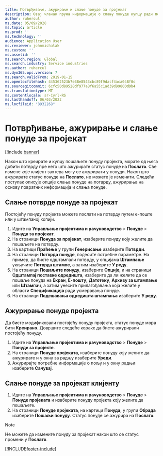 ```yaml
---
title: Потврђивање, ажурирање и слање понуде за пројекат
description: Овај чланак пружа информације о слању понуде купцу ради потврде, мењања на основу повратних информација, а затим поновног слања навода.
author: ruhercul
ms.date: 05/09/2020
ms.topic: article
ms.prod: ''
ms.technology: ''
audience: Application User
ms.reviewer: johnmichalak
ms.custom: ''
ms.assetid: ''
ms.search.region: Global
ms.search.industry: Service industries
ms.author: ruhercul
ms.dyn365.ops.version: 7
ms.search.validFrom: 2019-01-15
ms.openlocfilehash: 445362523b7e38e8543cbc89f9dacf4aca048f0c
ms.sourcegitcommit: 6cfc50d89528df977a8f6a55c1ad39d99800d9b4
ms.translationtype: MT
ms.contentlocale: sr-Cyrl-RS
ms.lasthandoff: 06/03/2022
ms.locfileid: "8932268"
---
```

# <a name="confirm-update-and-send-a-project-quotation"></a>Потврђивање, ажурирање и слање понуде за пројекат

[!include [banner](../includes/banner.md)]

Након што креирате и купцу пошаљете понуду пројекта, морате од њега добити потврду пре него што ажурирате статус понуде на **Послато**. Све измене које клијент захтева могу се ажурирати у понуди. Након што ажурирате статус понуде на **Послато**, не можете је изменити. Следећи поступак описује опције слања понуде на потврду, ажурирања на основу повратних информација и слања понуде.

## <a name="send-a-project-quotation-confirmation"></a>Слање потврде понуде за пројекат  

Постојећу понуду пројекта можете послати на потврду путем е-поште или у штампаној копији. 

1. Идите на **Управљање пројектима и рачуноводство** > **Понуде** > **Понуда за пројекат.** 
2. На страници **Понуда за пројекат**, изаберите понуду коју желите да пошаљете на потврду. 
3. На картици **Праћење** у групи **Генерисање** изаберите **Потврди**. 
4. На страници **Потврда понуде**, подесите потребне параметре. На пример, да бисте одштампали потврду, у опцијама **Штампање** укључите **Потврда штампе**, а затим изаберите **У реду**.
5. На страници **Пошаљите понуду**, изаберите **Опције**, и на страници **Одштампај поставке одредишта**, изаберите да ли желите да се пошаље понуда на **Екран**, **Е-пошту**, **Датотеку**, **Архиву за штампање** или **Штампач**, а затим унесите прилагођавања која желите у области **Спецификација** ради усмеравања понуде.
6. На страници **Подешавања одредишта штампања** изаберите **У реду**.  

## <a name="update-a-project-quotation"></a>Ажурирање понуде пројекта

Да бисте модификовали постојећу понуду пројекта, статус понуде мора бити **Креирано**. Довршите следеће кораке да бисте ажурирали постојећу понуду. 

1. Идите на **Управљање пројектима и рачуноводство** > **Понуде** > **Понуде за пројекте**.
2. На страници **Понуде пројеката**, изаберите понуду коју желите да ажурирате и у окну за радњу изаберите **Уреди**.
3. Ажурирајте потребне информације о пољу и у окну радњи изаберите **Сачувај**.  

## <a name="send-a-project-quotation-to-a-customer"></a>Слање понуде за пројекат клијенту 

1. Идите на **Управљање пројектима и рачуноводство** > **Понуде** > **Понуде пројеката** и изаберите понуду пројекта коју желите да пошаљете.
2. На страници **Понуде пројеката**, на картици **Понуда**, у групи **Обрада** изаберите **Пошаљи понуду**. Статус понуде се ажурира на **Послато**.

> [!NOTE]
> Не можете да измените понуду за пројекат након што се статус промени у **Послато**.


[!INCLUDE[footer-include](../includes/footer-banner.md)]